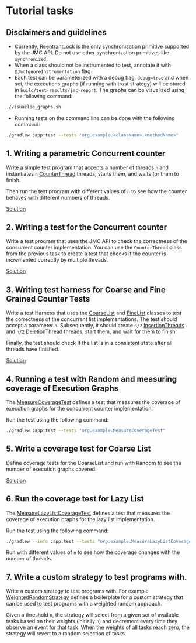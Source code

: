 # Tutorial tasks

## Disclaimers and guidelines

- Currently, ReentrantLock is the only synchronization primitive supported by the JMC API. Do not use other synchronization primitives like `synchronized`.
- When a class should not be instrumented to test, annotate it with `@JmcIgnoreInstrumentation` flag.
- Each test can be parameterized with a debug flag, `debug=true` and when set, the executions graphs (if running with trust strategy) will be stored in `build/test-results/jmc-report`. The graphs can be visualized using the following command:

```bash
./visuazlie_graphs.sh
````
- Running tests on the command line can be done with the following command:

```bash
./gradlew :app:test --tests "org.example.<className>.<methodName>"
```

## 1. Writing a parametric Concurrent counter

Write a simple test program that accepts a number of threads `n` and instantiates
`n` [CounterThread](app/src/main/java/org/example/CounterThread.java) threads, starts them, and waits for them to finish.

Then run the test program with different values of `n` to see how the counter behaves with different numbers of threads.

[Solution](app/src/main/java/org/example/ParametricCounter.java)

## 2. Writing a test for the Concurrent counter

Write a test program that uses the JMC API to check the correctness of the concurrent counter implementation.
You can use the `CounterThread` class from the previous task to create a test that checks if the counter is incremented correctly by multiple threads.

[Solution](app/src/test/java/org/example/ParametricCounterTest.java)

## 3. Writing test harness for Coarse and Fine Grained Counter Tests

Write a test Harness that uses the [CoarseList](app/src/main/java/org/example/list/coarse/CoarseList.java) and [FineList](app/src/main/java/org/example/list/fine/FineList.java) classes to test the correctness of the concurrent list implementations.
The test should accept a parameter `n`. Subsequently, it should create `n/2` [InsertionThreads](app/src/main/java/org/example/list/InsertionThread.java) and `n/2` [DeletionThread](app/src/main/java/org/example/list/DeletionThread.java) threads, start them, and wait for them to finish.

Finally, the test should check if the list is in a consistent state after all threads have finished.

[Solution](app/src/test/java/org/example/CoarseListTest.java)


## 4. Running a test with Random and measuring coverage of Execution Graphs

The [MeasureCoverageTest](app/src/test/java/org/example/MeasureCoverageTest.java) defines a test that measures the coverage of execution graphs for the concurrent counter implementation.

Run the test using the following command:

```bash
./gradlew :app:test --tests "org.example.MeasureCoverageTest" 
```

## 5. Write a coverage test for Coarse List

Define coverage tests for the CoarseList and run with Random to see the number of execution graphs covered.

[Solution](app/src/test/java/org/example/CoarseListCoverageTest.java)

## 6. Run the coverage test for Lazy List

The [MeasureLazyListCoverageTest](app/src/test/java/org/example/MeasureLazyListCoverageTest.java) defines a test that measures the coverage of execution graphs for the lazy list implementation.

Run the test using the following command:

```bash
./gradlew --info :app:test --tests "org.example.MeasureLazyListCoverageTest" 
```

Run with different values of `n` to see how the coverage changes with the number of threads.

## 7. Write a custom strategy to test programs with.

Write a custom strategy to test programs with. For example [WeightedRandomStrategy](app/src/main/java/org/example/strategies/WeightedRandomStrategy.java) defines a boilerplate for a custom strategy that can be used to test programs with a weighted random approach.

Given a threshold `n`, the strategy will select from a given set of available tasks based on their weights (initially `n`) and decrement every time they observe an event for that task. When the weights of all tasks reach zero, the strategy will revert to a random selection of tasks.
